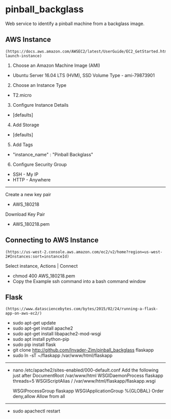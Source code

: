 # pinball_backglass
Web service to identify a pinball machine from a backglass image.

## AWS Instance
	(https://docs.aws.amazon.com/AWSEC2/latest/UserGuide/EC2_GetStarted.html#ec2-launch-instance)

1. Choose an Amazon Machine Image (AMI)
* Ubuntu Server 16.04 LTS (HVM), SSD Volume Type - ami-79873901

2. Choose an Instance Type
* T2.micro

3. Configure Instance Details
* [defaults]

4. Add Storage
* [defaults]

5. Add Tags
* "instance_name" : "Pinball Backglass"

6. Configure Security Group
* SSH - My IP
* HTTP - Anywhere

---

Create a new key pair
* AWS_180218

Download Key Pair
* AWS_180218.pem

## Connecting to AWS Instance
	(https://us-west-2.console.aws.amazon.com/ec2/v2/home?region=us-west-2#Instances:sort=instanceId)

Select instance, Actions | Connect
* chmod 400 AWS_180218.pem
* Copy the Example ssh command into a bash command window

## Flask
	(https://www.datasciencebytes.com/bytes/2015/02/24/running-a-flask-app-on-aws-ec2/)

* sudo apt-get update
* sudo apt-get install apache2
* sudo apt-get install libapache2-mod-wsgi
* sudo apt install python-pip
* sudo pip install flask
* git clone http://github.com/Invader-Zim/pinball_backglass flaskapp
* sudo ln -sT ~/flaskapp /var/www/html/flaskapp

---

* nano /etc/apache2/sites-enabled/000-default.conf
Add the following just after DocumentRoot /var/www/html
	WSGIDaemonProcess flaskapp threads=5
	WSGIScriptAlias / /var/www/html/flaskapp/flaskapp.wsgi

	<Directory flaskapp>
	    WSGIProcessGroup flaskapp
	    WSGIApplicationGroup %{GLOBAL}
	    Order deny,allow
	    Allow from all
	</Directory>

---

* sudo apachectl restart


